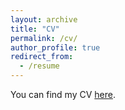 ```yaml
---
layout: archive
title: "CV"
permalink: /cv/
author_profile: true
redirect_from:
  - /resume
---
```


You can find my CV [here](../assets/fangli_resume.pdf).
